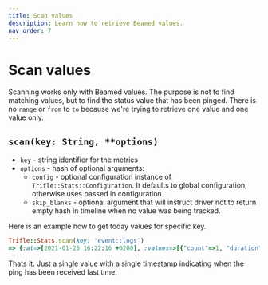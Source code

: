 ```yaml
---
title: Scan values
description: Learn how to retrieve Beamed values.
nav_order: 7
---
```


# Scan values

Scanning works only with Beamed values. The purpose is not to find matching values, but to find the status value that has been pinged. There is no `range` or `from` to `to` because we're trying to retrieve one value and one value only.

## `scan(key: String, **options)`
- `key` - string identifier for the metrics
- `options` - hash of optional arguments:
    - `config` - optional configuration instance of `Trifle::Stats::Configuration`. It defaults to global configuration, otherwise uses passed in configuration.
    - `skip_blanks` - optional argument that will instruct driver not to return empty hash in timeline when no value was being tracked.

Here is an example how to get today values for specific key.

```ruby
Trifle::Stats.scan(key: 'event::logs')
=> {:at=>[2021-01-25 16:22:16 +0200], :values=>[{"count"=>1, "duration"=>5, "lines"=>361}]}
```

Thats it. Just a single value with a single timestamp indicating when the ping has been received last time.
